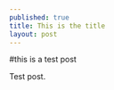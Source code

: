 ```yaml
---
published: true
title: This is the title
layout: post
---
```


#this is a test post

Test post.